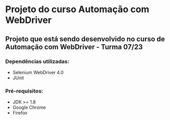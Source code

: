 # Projeto do curso Automação com WebDriver #

## Projeto que está sendo desenvolvido no curso de Automação com WebDriver - Turma 07/23 ##

### Dependências utilizadas: ###
* Selenium WebDriver 4.0
* JUnit

### Pré-requisitos: ###
* JDK >= 1.8
* Google Chrome
* Firefox